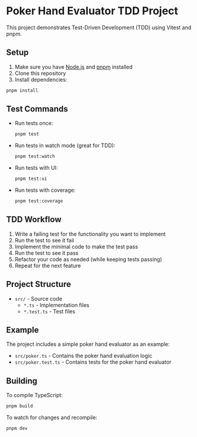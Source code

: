# Poker Hand Evaluator TDD Project

This project demonstrates Test-Driven Development (TDD) using Vitest and pnpm.

## Setup

1. Make sure you have [Node.js](https://nodejs.org/) and [pnpm](https://pnpm.io/) installed
2. Clone this repository
3. Install dependencies:

```bash
pnpm install
```

## Test Commands

- Run tests once:
  ```bash
  pnpm test
  ```

- Run tests in watch mode (great for TDD):
  ```bash
  pnpm test:watch
  ```

- Run tests with UI:
  ```bash
  pnpm test:ui
  ```

- Run tests with coverage:
  ```bash
  pnpm test:coverage
  ```

## TDD Workflow

1. Write a failing test for the functionality you want to implement
2. Run the test to see it fail
3. Implement the minimal code to make the test pass
4. Run the test to see it pass
5. Refactor your code as needed (while keeping tests passing)
6. Repeat for the next feature

## Project Structure

- `src/` - Source code
  - `*.ts` - Implementation files
  - `*.test.ts` - Test files

## Example

The project includes a simple poker hand evaluator as an example:

- `src/poker.ts` - Contains the poker hand evaluation logic
- `src/poker.test.ts` - Contains tests for the poker hand evaluator

## Building

To compile TypeScript:

```bash
pnpm build
```

To watch for changes and recompile:

```bash
pnpm dev
``` 
